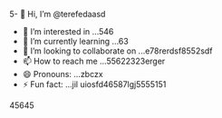 5- 👋 Hi, I’m @terefedaasd
- 👀 I’m interested in ...546
- 🌱 I’m currently learning ...63
- 💞️ I’m looking to collaborate on ...e78rerdsf8552sdf
- 📫 How to reach me ...55622323erger
- 😄 Pronouns: ...zbczx
- ⚡ Fun fact: ...jil
uiosfd46587lgj5555151
<!---s555555dgf474485
--->
45645
